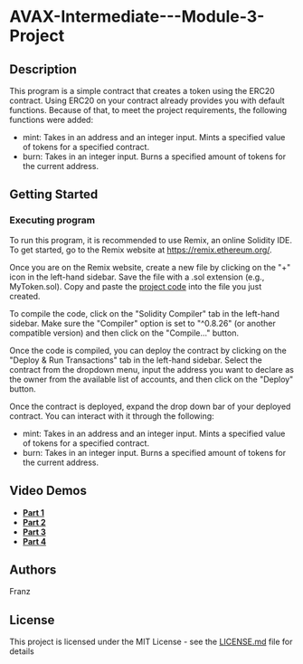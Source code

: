 # AVAX-Intermediate---Module-3-Project

## Description

This program is a simple contract that creates a token using the ERC20 contract. Using ERC20 on your contract already provides you with default functions. Because of that, to meet the project requirements, the following functions were added:
- mint: Takes in an address and an integer input. Mints a specified value of tokens for a specified contract.
- burn: Takes in an integer input. Burns a specified amount of tokens for the current address.

## Getting Started

### Executing program

To run this program, it is recommended to use Remix, an online Solidity IDE. To get started, go to the Remix website at https://remix.ethereum.org/.

Once you are on the Remix website, create a new file by clicking on the "+" icon in the left-hand sidebar. Save the file with a .sol extension (e.g., MyToken.sol). Copy and paste the [project code](https://github.com/SSSerpenttt/AVAX-Intermediate---Module-3-Project/blob/main/Avax%20Intermediate%20-%20Module%203%20Project.sol) into the file you just created.

To compile the code, click on the "Solidity Compiler" tab in the left-hand sidebar. Make sure the "Compiler" option is set to "^0.8.26" (or another compatible version) and then click on the "Compile..." button.

Once the code is compiled, you can deploy the contract by clicking on the "Deploy & Run Transactions" tab in the left-hand sidebar. Select the contract from the dropdown menu, input the address you want to declare as the owner from the available list of accounts, and then click on the "Deploy" button.

Once the contract is deployed, expand the drop down bar of your deployed contract. You can interact with it through the following:
- mint: Takes in an address and an integer input. Mints a specified value of tokens for a specified contract.
- burn: Takes in an integer input. Burns a specified amount of tokens for the current address.

## Video Demos
- **[Part 1](https://www.loom.com/share/f6ef2f744999423f8afcb4b94fe693f5?sid=28e9991b-a344-4a57-a9c0-370610684fff)**
- **[Part 2](https://www.loom.com/share/cc04dbb38fea456f9021a8aed00f61b9?sid=2595fdc9-6fbb-4b10-ba0d-0166771b1f7d)**
- **[Part 3](https://www.loom.com/share/0ecdccc7bfe54f259d43e00d34bcaa1b?sid=ac7d959e-0de5-4871-bdb9-e771ebe2fea0)**
- **[Part 4](https://www.loom.com/share/e48f0667081048e9a2ce957edda2f16f?sid=1adefd72-e0d2-4cf4-a6f9-2f6a38e5dabd)**

## Authors

Franz


## License

This project is licensed under the MIT License - see the [LICENSE.md](https://github.com/SSSerpenttt/ETHAssessment_ETHBeginnerProof/blob/main/LICENSE) file for details
